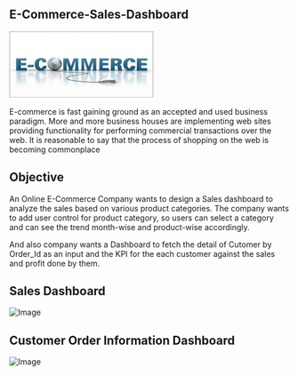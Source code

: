 ## E-Commerce-Sales-Dashboard

![Banner Image](https://github.com/Harish-ux779/E-Commerce-Sales-Dashboard/blob/main/Picture1.jpg)

E-commerce is fast gaining ground as an accepted and used business paradigm. More and more 
business houses are implementing web sites providing functionality for performing commercial 
transactions over the web. It is reasonable to say that the process of shopping on the web is 
becoming commonplace

## Objective

An Online E-Commerce Company wants to design a Sales dashboard to analyze the sales 
based on various product categories. The company wants to add user control for product 
category, so users can select a category and can see the trend month-wise and product-wise 
accordingly.

And also company wants a Dashboard to fetch the detail of Cutomer by Order_Id as an input and the KPI for the each customer against the sales and profit done by them.

## Sales Dashboard
![Image]()

## Customer Order Information Dashboard
![Image]()



